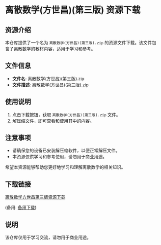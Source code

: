 # 离散数学(方世昌)(第三版) 资源下载

## 资源介绍

本仓库提供了一个名为 `离散数学(方世昌)(第三版).zip` 的资源文件下载。该文件包含了离散数学的教材内容，适用于学习和参考。

## 文件信息

- **文件名**: 离散数学(方世昌)(第三版).zip
- **文件描述**: 离散数学(方世昌)(第三版).zip

## 使用说明

1. 点击下载按钮，获取 `离散数学(方世昌)(第三版).zip` 文件。
2. 解压缩文件，即可查看和使用其中的内容。

## 注意事项

- 请确保您的设备已安装解压缩软件，以便正常解压文件。
- 本资源仅供学习和参考使用，请勿用于商业用途。

希望本资源能够帮助您更好地学习和理解离散数学的相关知识。

## 下载链接
[离散数学方世昌第三版资源下载](https://pan.quark.cn/s/600fc2b29ab1) 

(备用: [备用下载](https://pan.baidu.com/s/1AUnW0W-Qcrya008XSINECA?pwd=1234))

## 说明

该仓库仅用于学习交流，请勿用于商业用途。

